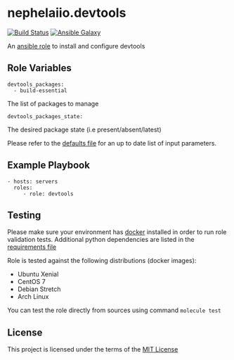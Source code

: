 # nephelaiio.devtools

[![Build Status](https://travis-ci.org/nephelaiio/ansible-role-devtools.svg?branch=master)](https://travis-ci.org/nephelaiio/ansible-role-devtools)
[![Ansible Galaxy](http://img.shields.io/badge/ansible--galaxy-nephelaiio.devtools-blue.svg)](https://galaxy.ansible.com/nephelaiio/devtools/)

An [ansible role](https://galaxy.ansible.com/nephelaiio/devtools) to install and configure devtools

## Role Variables

```
devtools_packages:
  - build-essential
```
The list of packages to manage

```
devtools_packages_state:
```
The desired package state (i.e present/absent/latest)

Please refer to the [defaults file](/defaults/main.yml) for an up to date list of input parameters.

## Example Playbook

```
- hosts: servers
  roles:
     - role: devtools
```

## Testing

Please make sure your environment has [docker](https://www.docker.com) installed in order to run role validation tests. Additional python dependencies are listed in the [requirements file](/https://github.com/nephelaiio/ansible-role-requirements/blob/master/requirements.txt)

Role is tested against the following distributions (docker images):
  * Ubuntu Xenial
  * CentOS 7
  * Debian Stretch
  * Arch Linux

You can test the role directly from sources using command ` molecule test `

## License

This project is licensed under the terms of the [MIT License](/LICENSE)
